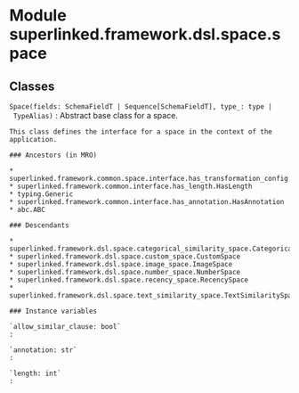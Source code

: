 Module superlinked.framework.dsl.space.space
============================================

Classes
-------

`Space(fields: SchemaFieldT | Sequence[SchemaFieldT], type_: type | TypeAlias)`
:   Abstract base class for a space.
    
    This class defines the interface for a space in the context of the application.

    ### Ancestors (in MRO)

    * superlinked.framework.common.space.interface.has_transformation_config.HasTransformationConfig
    * superlinked.framework.common.interface.has_length.HasLength
    * typing.Generic
    * superlinked.framework.common.interface.has_annotation.HasAnnotation
    * abc.ABC

    ### Descendants

    * superlinked.framework.dsl.space.categorical_similarity_space.CategoricalSimilaritySpace
    * superlinked.framework.dsl.space.custom_space.CustomSpace
    * superlinked.framework.dsl.space.image_space.ImageSpace
    * superlinked.framework.dsl.space.number_space.NumberSpace
    * superlinked.framework.dsl.space.recency_space.RecencySpace
    * superlinked.framework.dsl.space.text_similarity_space.TextSimilaritySpace

    ### Instance variables

    `allow_similar_clause: bool`
    :

    `annotation: str`
    :

    `length: int`
    :